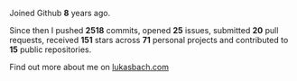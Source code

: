 Joined Github **8** years ago.

Since then I pushed **2518** commits, opened **25** issues, submitted **20** pull requests, received **151** stars across **71** personal projects and contributed to **15** public repositories.

Find out more about me on [lukasbach.com](https://lukasbach.com)
